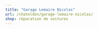 ```yaml
---
title: "Garage Lemaire Nicolas"
url: /chateldon/garage-lemaire-nicolas/
shop: réparation de voitures
---
```

